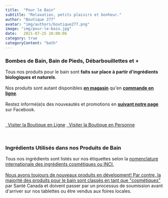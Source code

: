 ```yaml
---
title:  "Pour le Bain"
subtitle: "Relaxation, petits plaisirs et bonheur."
author: "Boutique 277"
avatar: "img/authors/boutique277.png"
image: "img/pour-le-bain.jpg"
date:   2021-07-25 10:00:06
category: true
categoryContent: "bath"
---
```


### Bombes de Bain, Bain de Pieds, Débarbouillettes et +
Tous nos produits pour le bain sont <strong>faits sur place à partir d'ingrédients biologiques et naturels</strong>. 
<br /><br />Nos produits sont autant disponibles <strong><a href="/boutique.html#directions"><i class="fa fa-home fa-1x"></i> <u>en magasin</u></a></strong> qu'en <strong><a href="http://enligne.boutique277.com"><i class="fa fa-shopping-cart fa-1x"></i> <u>commande en ligne</u></a></strong>.
<br /><br />Restez informé(e)s des nouveautés et promotions en <strong><a href="https://www.facebook.com/boutique277" target="_blank"><i class="fa fa-facebook-square fa-1x"></i> <u>suivant notre page</u></a></strong> sur Facebook.
<br /><br />
<p class="primary-button">
    <a href="http://enligne.boutique277.com"><i class="fa fa-shopping-cart fa-1x"></i>&nbsp;&nbsp;Visiter la Boutique en Ligne</a>
    <a href="/boutique.html#directions"><i class="fa fa-home fa-1x"></i>&nbsp;&nbsp;Visiter la Boutique en Personne</a>
</p>
<br />

### Ingrédients Utilisés dans nos Produits de Bain
Tous nos ingrédients sont listés sur nos étiquettes selon la <a href="https://www.canada.ca/fr/sante-canada/services/securite-produits-consommation/rapports-publications/industrie-professionnels/guide-etiquetage-ingredients-cosmetiques.html" target="_blank">nomenclature internationale des ingrédients cosmétiques ou INCI.
<br /><br />
Nous avons toujours de nouveaux produits en dévelopment! Par contre, la majorité des produits pour le bain sont <a href="https://www.canada.ca/fr/sante-canada/services/securite-produits-consommation/cosmetiques/renseignements-reglementation.html#a1" target="_blank">classés en tant que "cosmétiques"</a> par Santé Canada et doivent passer par un processus de soumission avant d'arriver sur nos tablettes ou être vendus aux foires locales.